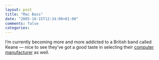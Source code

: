 ```yaml
---
layout: post
title: "Mac Bass"
date: "2005-10-15T12:34:00+01:00"
comments: false
categories: 
---
```


<p>I&#8217;m currently becoming more and more addicted to a British band called Keane &#8212; nice to see they&#8217;ve got a good taste in selecting their <a href="http://www.apple.com/pro/music/keane/">computer manufacturer</a> as well.</p>


